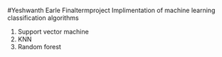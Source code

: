 #Yeshwanth Earle Finaltermproject
Implimentation of machine learning classification algorithms
1. Support vector machine
2. KNN
3. Random forest
